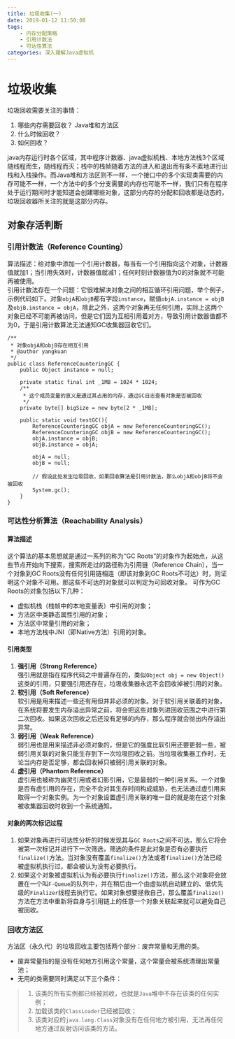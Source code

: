 ```yaml
---
title: 垃圾收集(一)
date: 2019-01-12 11:50:08
tags:
    - 内存分配策略
    - 引用计数法
    - 可达性算法
categories: 深入理解Java虚拟机
---
```


# 垃圾收集
垃圾回收需要关注的事情：  
1. 哪些内存需要回收？ Java堆和方法区
2. 什么时候回收？
3. 如何回收？  
<!-- more --> 
java内存运行时各个区域，其中程序计数器、java虚拟机栈、本地方法栈3个区域随线程而生，随线程而灭；栈中的栈帧随着方法的进入和退出而有条不紊地进行出栈和入栈操作。而Java堆和方法区则不一样，一个接口中的多个实现类需要的内存可能不一样，一个方法中的多个分支需要的内存也可能不一样，我们只有在程序处于运行期间时才能知道会创建哪些对象，这部分内存的分配和回收都是动态的，垃圾回收器所关注的就是这部分内存。

## 对象存活判断

### 引用计数法（Reference Counting）
算法描述：给对象中添加一个引用计数器，每当有一个引用指向这个对象，计数器值就加1；当引用失效时，计数器值就减1；任何时刻计数器值为0的对象就不可能再被使用。  
引用计数法存在一个问题：它很难解决对象之间的相互循环引用问题，举个例子，示例代码如下。对象```objA```和```objB```都有字段```instance```，赋值```objA.instance = objB```及```objB.instance = objA```，除此之外，这两个对象再无任何引用，实际上这两个对象已经不可能再被访问，但是它们因为互相引用着对方，导致引用计数器值都不为0，于是引用计数算法无法通知GC收集器回收它们。
```
/**
 * 对象objA和objB存在相互引用
 * @author yangkuan
 */
public class ReferenceCounteringGC {
    public Object instance = null;

    private static final int _1MB = 1024 * 1024;
    /**
     * 这个成员变量的意义是通过其占用的内存，通过GC日志查看对象是否被回收
     */
    private byte[] bigSize = new byte[2 * _1MB];

    public static void testGC(){
        ReferenceCounteringGC objA = new ReferenceCounteringGC();
        ReferenceCounteringGC objB = new ReferenceCounteringGC();
        objA.instance = objB;
        objB.instance = objA;

        objA = null;
        objB = null;

        // 假设此处发生垃圾回收，如果回收算法是引用计数法，那么objA和objB将不会被回收
        System.gc();
    }
}
```

### 可达性分析算法（Reachability Analysis）

#### 算法描述
这个算法的基本思想就是通过一系列的称为“GC Roots”的对象作为起始点，从这些节点开始向下搜索，搜索所走过的路径称为引用链（Reference Chain），当一个对象到GC Roots没有任何引用链相连（即该对象到GC Roots不可达）时，则证明这个对象不可用。那这些不可达的对象就可以判定为可回收对象。
可作为GC Roots的对象包括以下几种：  
- 虚拟机栈（栈帧中的本地变量表）中引用的对象；
- 方法区中类静态属性引用的对象；
- 方法区中常量引用的对象；
- 本地方法栈中JNI（即Native方法）引用的对象。

#### 引用类型
1. **强引用（Strong Reference）**  
强引用就是指在程序代码之中普遍存在的，类似```Object obj = new Object()```这类的引用，只要强引用还存在，垃圾收集器永远不会回收掉被引用的对象。
2. **软引用（Soft Reference）**  
软引用是用来描述一些还有用但并非必须的对象。对于软引用关联着的对象，在系统将要发生内存溢出异常之前，将会把这些对象列进回收范围之中进行第二次回收。如果这次回收之后还没有足够的内存，那么程序就会抛出内存溢出异常。
3. **弱引用（Weak Reference）**  
弱引用也是用来描述非必须对象的，但是它的强度比软引用还要更弱一些，被弱引用关联的对象只能生存到下一次垃圾回收之前。当垃圾收集器工作时，无论当内存是否足够，都会回收掉只被弱引用关联的对象。
4. **虚引用（Phantom Reference）**  
虚引用也被称为幽灵引用或者幻影引用，它是最弱的一种引用关系。一个对象是否有虚引用的存在，完全不会对其生存时间构成威胁，也无法通过虚引用来取得一个对象实例。为一个对象设置虚引用关联的唯一目的就是能在这个对象被收集器回收时收到一个系统通知。


#### 对象的两次标记过程
1. 如果对象再进行可达性分析的时候发现其与```GC Roots```之间不可达，那么它将会被第一次标记并进行下一次筛选，筛选的条件是此对象是否有必要执行```finalize()```方法。当对象没有覆盖```finalize()```方法或者```finalize()```方法已经被虚拟机执行过，都会被认为没有必要执行。
2. 如果这个对象被虚拟机认为有必要执行```finalize()```方法，那么这个对象将会放置在一个叫```F-Queue```的队列中，并在稍后由一个由虚拟机自动建立的、低优先级的```Finalizer```线程去执行它。如果对象想要拯救自己，那么覆盖```finalize()```方法在方法中重新将自身与引用链上的任意一个对象关联起来就可以避免自己被回收。

### 回收方法区

方法区（永久代）的垃圾回收主要包括两个部分：废弃常量和无用的类。
- 废弃常量指的是没有任何地方引用这个常量，这个常量会被系统清理出常量池；
- 无用的类需要同时满足以下三个条件：
> 1. 该类的所有实例都已经被回收，也就是```Java```堆中不存在该类的任何实例；
> 2. 加载该类的```ClassLoader```已经被回收；
> 3. 该类对应的```java.lang.Class```对象没有在任何地方被引用，无法再任何地方通过反射访问该类的方法。


